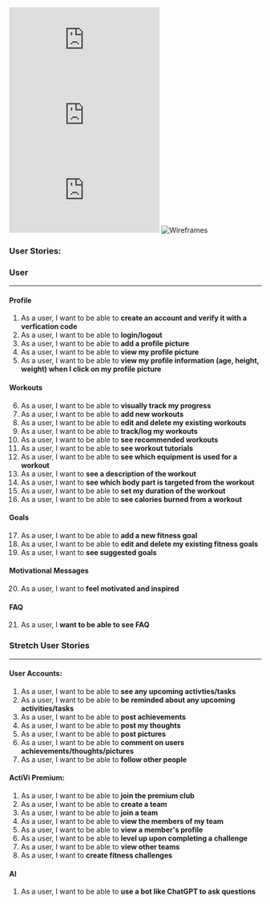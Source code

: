 ![ERD](https://github.com/rlitoncs/ActiVi/blob/main/planning/2.%20erd/erd.md) 
![Routes](https://github.com/rlitoncs/ActiVi/blob/main/planning/3.%20routes/routes.md) ![MVP/MVD](https://github.com/rlitoncs/ActiVi/blob/main/planning/4.%20mvp-mvd/mvp-mvd.md) ![Wireframes]()
### User Stories:

### User
----
#### Profile

1. As a user, I want to be able to **create an account and verify it with a verfication code**
2. As a user, I want to be able to **login/logout**
3. As a user, I want to be able to **add a profile picture**
4. As a user, I want to be able to **view my profile picture**
5. As a user, I want to be able to **view my profile information (age, height, weight) when I click on my profile picture**

#### Workouts
6. As a user, I want to be able to **visually track my progress**
7. As a user, I want to be able to **add new workouts**
8. As a user, I want to be able to **edit and delete my existing workouts**
9. As a user, I want to be able to **track/log my workouts**
10. As a user, I want to be able to **see recommended workouts**
11. As a user, I want to be able to **see workout tutorials**
12. As a user, I want to be able to **see which equipment is used for a workout**
13. As a user, I want to **see a description of the workout**
14. As a user, I want to **see which body part is targeted from the workout**
15. As a user, I want to be able to **set my duration of the workout**
16. As a user, I want to be able to **see calories burned from a workout**

####  Goals
17. As a user, I want to be able to **add a new fitness goal**
18. As a user, I want to be able to **edit and delete my existing fitness goals**
19. As a user, I want to **see suggested goals**

#### Motivational Messages
20. As a user, I want to **feel motivated and inspired**

#### FAQ
21. As a user, I **want to be able to see FAQ**


### Stretch User Stories
----
#### User Accounts:
1. As a user, I want to be able to **see any upcoming activties/tasks**
2. As a user, I want to be able to **be reminded about any upcoming activities/tasks**
3. As a user, I want to be able to **post achievements**
4. As a user, I want to be able to **post my thoughts**
5. As a user, I want to be able to **post pictures**
6. As a user, I want to be able to **comment on users achievements/thoughts/pictures**
7. As a user, I want to be able to **follow other people**

#### ActiVi Premium:
1. As a user, I want to be able to **join the premium club**
2. As a user, I want to be able to **create a team**
3. As a user, I want to be able to **join a team**
4. As a user, I want to be able to **view the members of my team**
5. As a user, I want to be able to **view a member's profile**
6. As a user, I want to be able to **level up upon completing a challenge**
7. As a user, I want to be able to **view other teams**
8. As a user, I want to **create fitness challenges**


#### AI
1. As a user, I want to be able to **use a bot like ChatGPT to ask questions**
